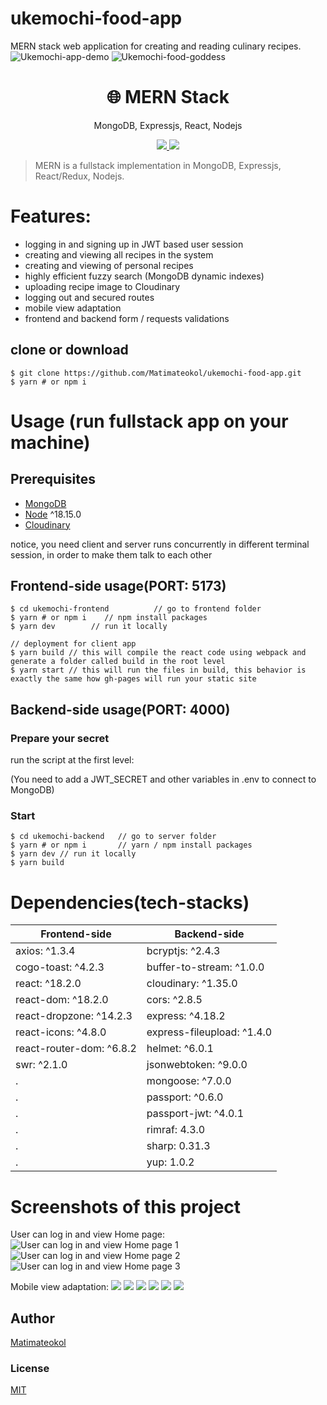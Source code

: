 # ukemochi-food-app
MERN stack web application for creating and reading culinary recipes.
![Ukemochi-app-demo](https://github.com/Matimateokol/ukemochi-food-app/blob/main/ukemochi-screenshots/demo1.gif)
![Ukemochi-food-goddess](https://github.com/Matimateokol/ukemochi-food-app/blob/main/ukemochi-screenshots/ukemochi2.png)
<h1 align="center">
🌐 MERN Stack
</h1>
<p align="center">
MongoDB, Expressjs, React, Nodejs
</p>

<p align="center">
   <a href="https://github.com/amazingandyyy/mern/blob/master/LICENSE">
      <img src="https://img.shields.io/badge/License-MIT-green.svg" />
   </a>
   <a href="https://circleci.com/gh/amazingandyyy/mern">
      <img src="https://circleci.com/gh/amazingandyyy/mern.svg?style=svg" />
   </a>
</p>

> MERN is a fullstack implementation in MongoDB, Expressjs, React/Redux, Nodejs.

# Features:
* logging in and signing up in JWT based user session
* creating and viewing all recipes in the system
* creating and viewing of personal recipes
* highly efficient fuzzy search (MongoDB dynamic indexes)
* uploading recipe image to Cloudinary
* logging out and secured routes
* mobile view adaptation
* frontend and backend form / requests validations

## clone or download
```terminal
$ git clone https://github.com/Matimateokol/ukemochi-food-app.git
$ yarn # or npm i
```

# Usage (run fullstack app on your machine)

## Prerequisites
- [MongoDB](https://gist.github.com/nrollr/9f523ae17ecdbb50311980503409aeb3)
- [Node](https://nodejs.org/en/download/) ^18.15.0
- [Cloudinary](https://cloudinary.com)

notice, you need client and server runs concurrently in different terminal session, in order to make them talk to each other

## Frontend-side usage(PORT: 5173)
```terminal
$ cd ukemochi-frontend          // go to frontend folder
$ yarn # or npm i    // npm install packages
$ yarn dev        // run it locally

// deployment for client app
$ yarn build // this will compile the react code using webpack and generate a folder called build in the root level
$ yarn start // this will run the files in build, this behavior is exactly the same how gh-pages will run your static site
```

## Backend-side usage(PORT: 4000)

### Prepare your secret

run the script at the first level:

(You need to add a JWT_SECRET and other variables in .env to connect to MongoDB)


### Start

```terminal
$ cd ukemochi-backend   // go to server folder
$ yarn # or npm i       // yarn / npm install packages
$ yarn dev // run it locally
$ yarn build 
```

# Dependencies(tech-stacks)
Frontend-side | Backend-side
--- | ---
axios: ^1.3.4 | bcryptjs: ^2.4.3
cogo-toast: ^4.2.3 | buffer-to-stream: ^1.0.0
react: ^18.2.0 | cloudinary: ^1.35.0
react-dom: ^18.2.0 | cors: ^2.8.5
react-dropzone: ^14.2.3 | express: ^4.18.2
react-icons: ^4.8.0 | express-fileupload: ^1.4.0
react-router-dom: ^6.8.2 | helmet: ^6.0.1
swr: ^2.1.0 | jsonwebtoken: ^9.0.0
. | mongoose: ^7.0.0
. | passport: ^0.6.0
. | passport-jwt: ^4.0.1 
. | rimraf: 4.3.0
. | sharp: 0.31.3
. | yup: 1.0.2

# Screenshots of this project

User can log in and view Home page:
![User can log in and view Home page 1](https://github.com/Matimateokol/ukemochi-food-app/blob/main/ukemochi-screenshots/LogIn.png)
![User can log in and view Home page 2](https://github.com/Matimateokol/ukemochi-food-app/blob/main/ukemochi-screenshots/LogIn2.png)
![User can log in and view Home page 3](https://github.com/Matimateokol/ukemochi-food-app/blob/main/ukemochi-screenshots/landingPage.png)

Mobile view adaptation:
![](https://github.com/Matimateokol/ukemochi-food-app/blob/main/ukemochi-screenshots/mobile_createRecipe.png)
![](https://github.com/Matimateokol/ukemochi-food-app/blob/main/ukemochi-screenshots/mobile_hamburger.png)
![](https://github.com/Matimateokol/ukemochi-food-app/blob/main/ukemochi-screenshots/mobile_landingPage.png)
![](https://github.com/Matimateokol/ukemochi-food-app/blob/main/ukemochi-screenshots/mobile_logIn.png)
![](https://github.com/Matimateokol/ukemochi-food-app/blob/main/ukemochi-screenshots/mobile_showMore.png)
![](https://github.com/Matimateokol/ukemochi-food-app/blob/main/ukemochi-screenshots/mobile_userRecipes.png)

## Author
[Matimateokol](https://github.com/Matimateokol/)

### License
[MIT](https://github.com/amazingandyyy/mern/blob/master/LICENSE)
